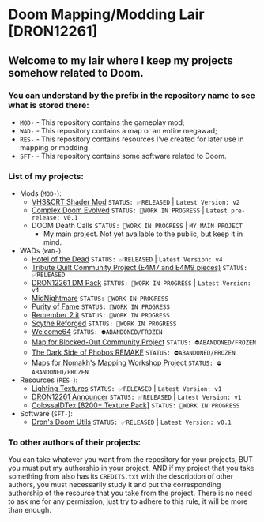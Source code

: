 # Doom Mapping/Modding Lair [DRON12261]

## Welcome to my lair where I keep my projects somehow related to Doom.

### You can understand by the prefix in the repository name to see what is stored there:
- `MOD-` - This repository contains the gameplay mod;
- `WAD-` - This repository contains a map or an entire megawad;
- `RES-` - This repository contains resources I've created for later use in mapping or modding.
- `SFT-` - This repository contains some software related to Doom.

### List of my projects:
- Mods (`MOD-`):
  - [VHS&CRT Shader Mod](https://github.com/Doom-Mapping-Modding-Lair-DRON12261/MOD-VHS-CRT-Shader-by-DRON12261) ```STATUS: ✅RELEASED``` | ```Latest Version: v2```
  - [Complex Doom Evolved](https://github.com/Doom-Mapping-Modding-Lair-DRON12261/MOD-Complex-Doom-Evolved) ```STATUS: 🏁WORK IN PROGRESS``` | ```Latest pre-release: v0.1```
  - DOOM Death Calls ```STATUS: 🏁WORK IN PROGRESS``` | ```MY MAIN PROJECT```
    - My main project. Not yet available to the public, but keep it in mind.
- WADs (`WAD-`):
  - [Hotel of the Dead](https://github.com/Doom-Mapping-Modding-Lair-DRON12261/WAD-Hotel-of-the-Dead) ```STATUS: ✅RELEASED``` | ```Latest Version: v4```
  - [Tribute Quilt Community Project (E4M7 and E4M9 pieces)](https://github.com/Doom-Mapping-Modding-Lair-DRON12261/WAD-Tribute-Quilt-Pieces) ```STATUS: ✅RELEASED```
  - [DRON12261 DM Pack](https://github.com/Doom-Mapping-Modding-Lair-DRON12261/WAD-DRON12261-DM-Pack) ```STATUS: 🏁WORK IN PROGRESS``` | ```Latest Version: v4```
  - [MidNightmare](https://github.com/Doom-Mapping-Modding-Lair-DRON12261/WAD-MidNightmare) ```STATUS: 🏁WORK IN PROGRESS```
  - [Purity of Fame](https://github.com/Doom-Mapping-Modding-Lair-DRON12261/WAD-Purity-of-Fame) ```STATUS: 🏁WORK IN PROGRESS```
  - [Remember 2 it](https://github.com/Doom-Mapping-Modding-Lair-DRON12261/WAD-Remember-2-it) ```STATUS: 🏁WORK IN PROGRESS```
  - [Scythe Reforged](https://github.com/Doom-Mapping-Modding-Lair-DRON12261/WAD-Scythe-Reforged) ```STATUS: 🏁WORK IN PROGRESS```
  - [Welcome64](https://github.com/Doom-Mapping-Modding-Lair-DRON12261/WAD-Welcome64) ```STATUS: ⛔ABANDONED/FROZEN```
  - [Map for Blocked-Out Community Project](https://github.com/Doom-Mapping-Modding-Lair-DRON12261/WAD-Blocked-Out) ```STATUS: ⛔ABANDONED/FROZEN```
  - [The Dark Side of Phobos REMAKE](https://github.com/Doom-Mapping-Modding-Lair-DRON12261/WAD-TDSOP-Remake) ```STATUS: ⛔ABANDONED/FROZEN```
  - [Maps for Nomakh's Mapping Workshop Project](https://github.com/Doom-Mapping-Modding-Lair-DRON12261/WAD-NMW-Maps) ```STATUS: ⛔ABANDONED/FROZEN```
- Resources (`RES-`):
  - [Lighting Textures](https://github.com/Doom-Mapping-Modding-Lair-DRON12261/RES-Lighting-Textures) ```STATUS: ✅RELEASED``` | ```Latest Version: v1```
  - [DRON12261 Announcer](https://github.com/Doom-Mapping-Modding-Lair-DRON12261/RES-DRON12261-Announcer) ```STATUS: ✅RELEASED``` | ```Latest Version: v1```
  - [ColossalDTex [8200+ Texture Pack]](https://github.com/Doom-Mapping-Modding-Lair-DRON12261/RES-ColossalDTex) ```STATUS: 🏁WORK IN PROGRESS```
- Software (`SFT-`):
  - [Dron's Doom Utils](https://github.com/Doom-Mapping-Modding-Lair-DRON12261/SFT-DronsDoomUtils) ```STATUS: ✅RELEASED``` | ```Latest Version: v0.1```

### To other authors of their projects:
You can take whatever you want from the repository for your projects, BUT you must put my authorship in your project, AND if my project that you take something from also has its `CREDITS.txt` with the description of other authors, you must necessarily study it and put the corresponding authorship of the resource that you take from the project. There is no need to ask me for any permission, just try to adhere to this rule, it will be more than enough.
